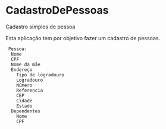 # CadastroDePessoas
Cadastro simples de pessoa

Esta aplicação tem por objetivo fazer um cadastro de pessoas.

     Pessoa: 
      Nome
      CPF
      Nome da mãe 
      Endereço
        Tipo de logradouro
        Logradouro
        Número
        Referencia
        CEP
        Cidade 
        Estado
      Dependentes
        Nome
        CPF
        
